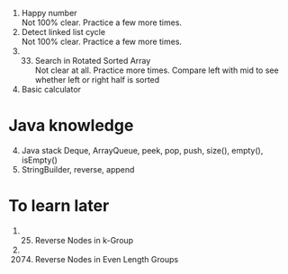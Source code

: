 1. Happy number  
   Not 100% clear. Practice a few more times.
3. Detect linked list cycle  
   Not 100% clear. Practice a few more times.
3. 33. Search in Rotated Sorted Array  
   Not clear at all. Practice more times. Compare left with mid to see whether left or right half is sorted
6. Basic calculator

# Java knowledge
4. Java stack Deque, ArrayQueue, peek, pop, push, size(), empty(), isEmpty()
5. StringBuilder, reverse, append
# To learn later
1. 25. Reverse Nodes in k-Group
2. 2074. Reverse Nodes in Even Length Groups

